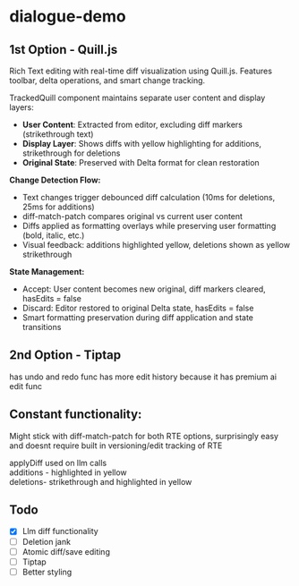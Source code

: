 # dialogue-demo


## 1st Option - Quill.js

Rich Text editing with real-time diff visualization using Quill.js. Features toolbar, delta operations, and smart change tracking.

TrackedQuill component maintains separate user content and display layers:
- **User Content**: Extracted from editor, excluding diff markers (strikethrough text)
- **Display Layer**: Shows diffs with yellow highlighting for additions, strikethrough for deletions
- **Original State**: Preserved with Delta format for clean restoration

**Change Detection Flow:**
- Text changes trigger debounced diff calculation (10ms for deletions, 25ms for additions)
- diff-match-patch compares original vs current user content
- Diffs applied as formatting overlays while preserving user formatting (bold, italic, etc.)
- Visual feedback: additions highlighted yellow, deletions shown as yellow strikethrough

**State Management:**
- Accept: User content becomes new original, diff markers cleared, hasEdits = false
- Discard: Editor restored to original Delta state, hasEdits = false
- Smart formatting preservation during diff application and state transitions




## 2nd Option - Tiptap 
has undo and redo func
has more edit history because it has premium ai edit func



## Constant functionality:

Might stick with diff-match-patch for both RTE options, surprisingly easy and doesnt require built in versioning/edit tracking of RTE

applyDiff used on llm calls  
additions - highlighted in yellow  
deletions- strikethrough and highlighted in yellow  

## Todo

- [x] Llm diff functionality 
- [ ] Deletion jank
- [ ] Atomic diff/save editing
- [ ] Tiptap
- [ ] Better styling